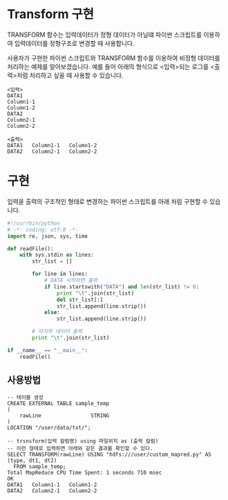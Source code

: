 # Transform 구현
TRANSFORM 함수는 입력데이터가 정형 데이터가 아닐떄 파이썬 스크립트를 이용하여 입력데이터를 정형구조로 변경할 때 사용합니다.

사용자가 구현한 파이썬 스크립트와 TRANSFORM 함수를 이용하여 비정형 데이터를 처리하는 예제를 알아보겠습니다. 예를 들어 아래의 형식으로 <입력>되는 로그를 <출력>처럼 처리하고 싶을 때 사용할 수 있습니다.
```
<입력>
DATA1
Column1-1
Column1-2
DATA2
Column2-1
Column2-2

<출력>
DATA1   Column1-1   Column1-2
DATA2   Column2-1   Column2-2
```

# 구현
입력을 출력의 구조적인 형태로 변경하는 파이썬 스크립트를 아래 처럼 구현할 수 있습니다.
```python
#!/usr/bin/python
# -*- coding: utf-8 -*-
import re, json, sys, time

def readFile():
    with sys.stdin as lines:
        str_list = []

        for line in lines:
            # DATA 시작하면 출력
            if line.startswith("DATA") and len(str_list) != 0:
                print "\t".join(str_list)
                del str_list[:]
                str_list.append(line.strip())
            else:
                str_list.append(line.strip())

        # 마지막 데이터 출력 
        print "\t".join(str_list)

if __name__ == "__main__":
    readFile()
```

## 사용방법
```
-- 테이블 생성 
CREATE EXTERNAL TABLE sample_temp
(
    rawLine                STRING
)
LOCATION "/user/data/txt/";

-- trsnsform(입력 칼럼명) using 파일위치 as (출력 칼럼)
-- 이런 형태로 입력하면 아래와 같은 결과를 확인할 수 있다. 
SELECT TRANSFORM(rawLine) USING "hdfs:///user/custom_mapred.py" AS (type, dt1, dt2)
  FROM sample_temp;
Total MapReduce CPU Time Spent: 1 seconds 710 msec
OK
DATA1   Column1-1   Column1-2
DATA2   Column2-1   Column2-2
```

